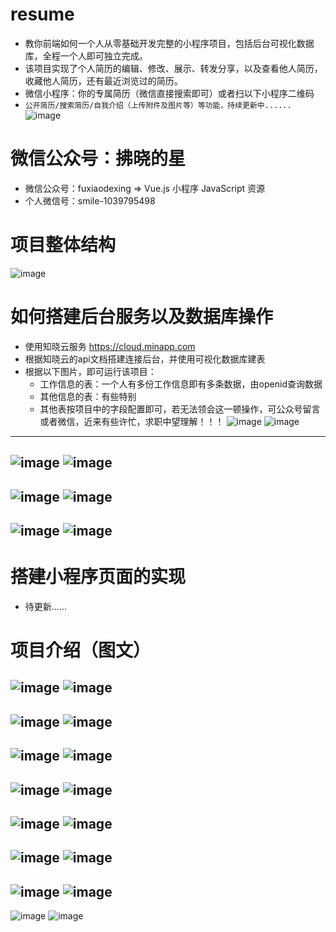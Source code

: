# resume
* 教你前端如何一个人从零基础开发完整的小程序项目，包括后台可视化数据库，全程一个人即可独立完成。<br> 
* 该项目实现了个人简历的编辑、修改、展示、转发分享，以及查看他人简历，收藏他人简历，还有最近浏览过的简历。<br>
* 微信小程序：你的专属简历（微信直接搜索即可）或者扫以下小程序二维码<br>
* `公开简历/搜索简历/自我介绍（上传附件及图片等）等功能，持续更新中......`<br>
![image](https://github.com/susuGirl/resume/blob/master/images/qrcode.jpg)
# 微信公众号：拂晓的星 
* 微信公众号：fuxiaodexing => Vue.js 小程序 JavaScript 资源
* 个人微信号：smile-1039795498
# 项目整体结构
![image](https://github.com/susuGirl/resume/blob/master/images/projectStructure.png)
# 如何搭建后台服务以及数据库操作
* 使用知晓云服务 https://cloud.minapp.com<br>
* 根据知晓云的api文档搭建连接后台，并使用可视化数据库建表<br>
* 根据以下图片，即可运行该项目：
  * 工作信息的表：一个人有多份工作信息即有多条数据，由openid查询数据
  * 其他信息的表：有些特别
  * 其他表按项目中的字段配置即可，若无法领会这一顿操作，可公众号留言或者微信，近来有些许忙，求职中望理解！！！
![image](https://github.com/susuGirl/resume/blob/master/images/111.png)
![image](https://github.com/susuGirl/resume/blob/master/images/222.png)
---
![image](https://github.com/susuGirl/resume/blob/master/images/333.png)
![image](https://github.com/susuGirl/resume/blob/master/images/444.png)
---
![image](https://github.com/susuGirl/resume/blob/master/images/555.png)
![image](https://github.com/susuGirl/resume/blob/master/images/666.png)
---
![image](https://github.com/susuGirl/resume/blob/master/images/777.png)
![image](https://github.com/susuGirl/resume/blob/master/images/888.png)
---
# 搭建小程序页面的实现
* 待更新......
# 项目介绍（图文）
![image](https://github.com/susuGirl/resume/blob/master/images/introduction14.png)
![image](https://github.com/susuGirl/resume/blob/master/images/introduction1.png)
---
![image](https://github.com/susuGirl/resume/blob/master/images/introduction1.jpg)
![image](https://github.com/susuGirl/resume/blob/master/images/introduction2.jpg)
---
![image](https://github.com/susuGirl/resume/blob/master/images/introduction6.png)
![image](https://github.com/susuGirl/resume/blob/master/images/introduction8.png)
---
![image](https://github.com/susuGirl/resume/blob/master/images/introduction7.png)
![image](https://github.com/susuGirl/resume/blob/master/images/introduction9.png)
---
![image](https://github.com/susuGirl/resume/blob/master/images/introduction10.png)
![image](https://github.com/susuGirl/resume/blob/master/images/introduction11.png)
---
![image](https://github.com/susuGirl/resume/blob/master/images/introduction2.png)
![image](https://github.com/susuGirl/resume/blob/master/images/introduction4.png)
---
![image](https://github.com/susuGirl/resume/blob/master/images/introduction3.png)
![image](https://github.com/susuGirl/resume/blob/master/images/introduction5.png)
---
![image](https://github.com/susuGirl/resume/blob/master/images/introduction12.png)
![image](https://github.com/susuGirl/resume/blob/master/images/introduction13.png)
